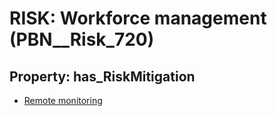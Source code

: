 # RISK: __Workforce management__ (PBN__Risk_720)

## Property: has_RiskMitigation

* [Remote monitoring](PBN__RiskMitigation_1003)

